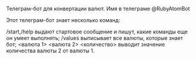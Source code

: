 Телеграм-бот для конвертации валют. Имя в телеграме @RubyAtomBot

Этот телеграм-бот знает несколько команд:

/start,/help выдают стартовое сообщение и пишут, какие команды еще он умеет выполнять;
/values выписывает все валюты, которые знает бот;
<валюта 1> <валюта 2> <количество> выводит значение количества валюты 2 от валюты 1.
